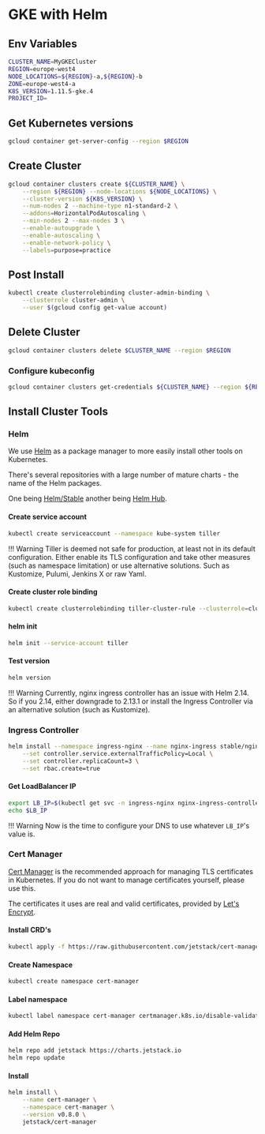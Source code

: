 # GKE with Helm

## Env Variables

```bash
CLUSTER_NAME=MyGKECluster
REGION=europe-west4
NODE_LOCATIONS=${REGION}-a,${REGION}-b
ZONE=europe-west4-a
K8S_VERSION=1.11.5-gke.4
PROJECT_ID=
```

## Get Kubernetes versions

```bash
gcloud container get-server-config --region $REGION
```

## Create Cluster

```bash
gcloud container clusters create ${CLUSTER_NAME} \
    --region ${REGION} --node-locations ${NODE_LOCATIONS} \
    --cluster-version ${K8S_VERSION} \
    --num-nodes 2 --machine-type n1-standard-2 \
    --addons=HorizontalPodAutoscaling \
    --min-nodes 2 --max-nodes 3 \
    --enable-autoupgrade \
    --enable-autoscaling \
    --enable-network-policy \
    --labels=purpose=practice
```

## Post Install

```bash
kubectl create clusterrolebinding cluster-admin-binding \
    --clusterrole cluster-admin \
    --user $(gcloud config get-value account)
```

## Delete Cluster

```bash
gcloud container clusters delete $CLUSTER_NAME --region $REGION
```

### Configure kubeconfig

```bash
gcloud container clusters get-credentials ${CLUSTER_NAME} --region ${REGION}
```

## Install Cluster Tools

### Helm

We use [Helm](https://helm.sh) as a package manager to more easily install other tools on Kubernetes.

There's several repositories with a large number of mature charts - the name of the Helm packages.

One being [Helm/Stable](https://github.com/helm/charts/tree/master/stable) another being [Helm Hub](https://hub.helm.sh/charts).

#### Create service account

```bash
kubectl create serviceaccount --namespace kube-system tiller
```

!!! Warning
    Tiller is deemed not safe for production, at least not in its default configuration.
    Either enable its TLS configuration and take other measures (such as namespace limitation) or use alternative solutions. Such as Kustomize, Pulumi, Jenkins X or raw Yaml.

#### Create cluster role binding

```bash
kubectl create clusterrolebinding tiller-cluster-rule --clusterrole=cluster-admin --serviceaccount=kube-system:tiller
```

#### helm init

```bash
helm init --service-account tiller
```

#### Test version

```bash
helm version
```

!!! Warning
    Currently, nginx ingress controller has an issue with Helm 2.14.
    So if you 2.14, either downgrade to 2.13.1 or install the Ingress Controller via an alternative solution (such as Kustomize).

### Ingress Controller

```bash
helm install --namespace ingress-nginx --name nginx-ingress stable/nginx-ingress \
    --set controller.service.externalTrafficPolicy=Local \
    --set controller.replicaCount=3 \
    --set rbac.create=true
```

#### Get LoadBalancer IP

```bash
export LB_IP=$(kubectl get svc -n ingress-nginx nginx-ingress-controller -o jsonpath="{.status.loadBalancer.ingress[0].ip}")
echo $LB_IP
```

!!! Warning
    Now is the time to configure your DNS to use whatever `LB_IP`'s value is.

### Cert Manager

[Cert Manager](https://github.com/jetstack/cert-manager) is the recommended approach for managing TLS certificates in Kubernetes. If you do not want to manage certificates yourself, please use this.

The certificates it uses are real and valid certificates, provided by [Let's Encrypt](https://letsencrypt.org/).

#### Install CRD's

```bash
kubectl apply -f https://raw.githubusercontent.com/jetstack/cert-manager/release-0.8/deploy/manifests/00-crds.yaml
```

#### Create Namespace

```bash
kubectl create namespace cert-manager
```

#### Label namespace

```bash
kubectl label namespace cert-manager certmanager.k8s.io/disable-validation=true
```

#### Add Helm Repo

```bash
helm repo add jetstack https://charts.jetstack.io
helm repo update
```

#### Install

```bash
helm install \
    --name cert-manager \
    --namespace cert-manager \
    --version v0.8.0 \
    jetstack/cert-manager
```